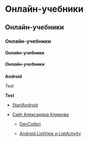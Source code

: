 # Онлайн-учебники

## Онлайн-учебники

### Онлайн-учебники

#### Онлайн-учебники

##### Онлайн-учебники

__Android__

*Test*

**Test**

- [StartAndroid](http://startandroid.ru/ru/uroki/vse-uroki-spiskom.html)

- [Сайт Александра Климова](http://developer.alexanderklimov.ru/android/)

  * [DevColibri](http://devcolibri.com)

  * [Android ListView и ListActivity](http://www.vitalinvent.com/home/java/97-androidlistviewandlistactivitytutorial.html)

